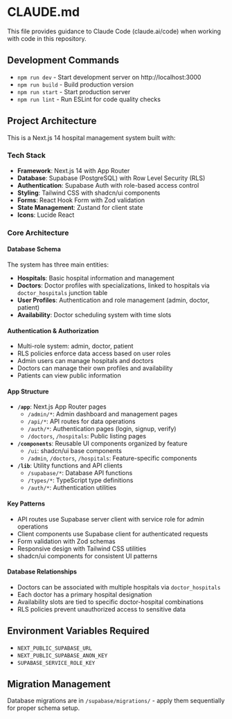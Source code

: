 # CLAUDE.md

This file provides guidance to Claude Code (claude.ai/code) when working with code in this repository.

## Development Commands

- `npm run dev` - Start development server on http://localhost:3000
- `npm run build` - Build production version
- `npm run start` - Start production server
- `npm run lint` - Run ESLint for code quality checks

## Project Architecture

This is a Next.js 14 hospital management system built with:

### Tech Stack
- **Framework**: Next.js 14 with App Router
- **Database**: Supabase (PostgreSQL) with Row Level Security (RLS)
- **Authentication**: Supabase Auth with role-based access control
- **Styling**: Tailwind CSS with shadcn/ui components
- **Forms**: React Hook Form with Zod validation
- **State Management**: Zustand for client state
- **Icons**: Lucide React

### Core Architecture

#### Database Schema
The system has three main entities:
- **Hospitals**: Basic hospital information and management
- **Doctors**: Doctor profiles with specializations, linked to hospitals via `doctor_hospitals` junction table
- **User Profiles**: Authentication and role management (admin, doctor, patient)
- **Availability**: Doctor scheduling system with time slots

#### Authentication & Authorization
- Multi-role system: admin, doctor, patient
- RLS policies enforce data access based on user roles
- Admin users can manage hospitals and doctors
- Doctors can manage their own profiles and availability
- Patients can view public information

#### App Structure
- **`/app`**: Next.js App Router pages
  - `/admin/*`: Admin dashboard and management pages
  - `/api/*`: API routes for data operations
  - `/auth/*`: Authentication pages (login, signup, verify)
  - `/doctors`, `/hospitals`: Public listing pages
- **`/components`**: Reusable UI components organized by feature
  - `/ui`: shadcn/ui base components
  - `/admin`, `/doctors`, `/hospitals`: Feature-specific components
- **`/lib`**: Utility functions and API clients
  - `/supabase/*`: Database API functions
  - `/types/*`: TypeScript type definitions
  - `/auth/*`: Authentication utilities

#### Key Patterns
- API routes use Supabase server client with service role for admin operations
- Client components use Supabase client for authenticated requests
- Form validation with Zod schemas
- Responsive design with Tailwind CSS utilities
- shadcn/ui components for consistent UI patterns

#### Database Relationships
- Doctors can be associated with multiple hospitals via `doctor_hospitals`
- Each doctor has a primary hospital designation
- Availability slots are tied to specific doctor-hospital combinations
- RLS policies prevent unauthorized access to sensitive data

## Environment Variables Required
- `NEXT_PUBLIC_SUPABASE_URL`
- `NEXT_PUBLIC_SUPABASE_ANON_KEY`
- `SUPABASE_SERVICE_ROLE_KEY`

## Migration Management
Database migrations are in `/supabase/migrations/` - apply them sequentially for proper schema setup.